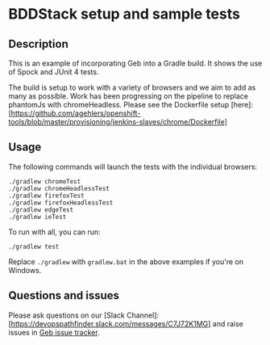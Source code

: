 # BDDStack setup and sample tests

## Description

This is an example of incorporating Geb into a Gradle build. It shows the use of Spock and JUnit 4 tests.

The build is setup to work with a variety of browsers and we aim to add as many as possible.
Work has been progressing on the pipeline to replace phantomJs with chromeHeadless. Please see the Dockerfile setup [here]: [https://github.com/agehlers/openshift-tools/blob/master/provisioning/jenkins-slaves/chrome/Dockerfile]


## Usage

The following commands will launch the tests with the individual browsers:

    ./gradlew chromeTest
    ./gradlew chromeHeadlessTest
    ./gradlew firefoxTest
    ./gradlew firefoxHeadlessTest
    ./gradlew edgeTest
    ./gradlew ieTest
    
To run with all, you can run:

    ./gradlew test

Replace `./gradlew` with `gradlew.bat` in the above examples if you're on Windows.

## Questions and issues

Please ask questions on our [Slack Channel]: [https://devopspathfinder.slack.com/messages/C7J72K1MG] and raise issues in [Geb issue tracker][issue_tracker].

[issue_tracker]: https://github.com/rstens/BDDStack/issues/issues
